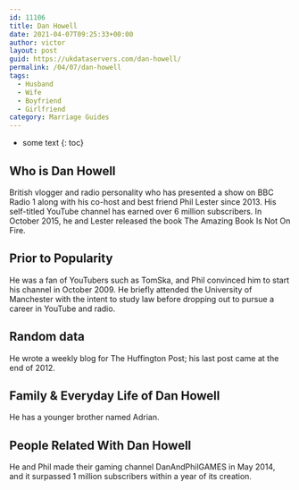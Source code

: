 ```yaml
---
id: 11106
title: Dan Howell
date: 2021-04-07T09:25:33+00:00
author: victor
layout: post
guid: https://ukdataservers.com/dan-howell/
permalink: /04/07/dan-howell
tags:
  - Husband
  - Wife
  - Boyfriend
  - Girlfriend
category: Marriage Guides
---
```


* some text
{: toc}


## Who is Dan Howell



British vlogger and radio personality who has presented a show on BBC Radio 1 along with his co-host and best friend Phil Lester since 2013. His self-titled YouTube channel has earned over 6 million subscribers. In October 2015, he and Lester released the book The Amazing Book Is Not On Fire.

                
                
                
## Prior to Popularity



He was a fan of YouTubers such as TomSka, and Phil convinced him to start his channel in October 2009. He briefly attended the University of Manchester with the intent to study law before dropping out to pursue a career in YouTube and radio. 

                
                
                
## Random data



He wrote a weekly blog for The Huffington Post; his last post came at the end of 2012.

                
                
                
## Family & Everyday Life of Dan Howell



He has a younger brother named Adrian. 

                
                
                
## People Related With Dan Howell



He and Phil made their gaming channel DanAndPhilGAMES in May 2014, and it surpassed 1 million subscribers within a year of its creation.  

                
              
            
          
          
          